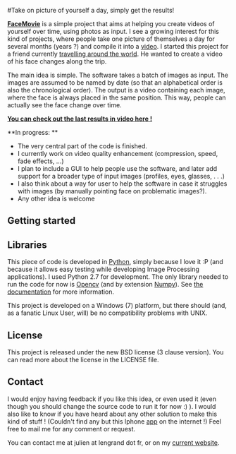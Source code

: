 #Take on picture of yourself a day, simply get the results!


**[FaceMovie](http://www.youtube.com/watch?v=JueOY7EtXrQ)** is a simple project that aims at helping you create videos of yourself over time, using photos as input.
I see a growing interest for this kind of projects, where people take one picture of themselves a day for several months (years ?) and compile it into a [video](http://www.youtube.com/watch?v=6B26asyGKDo). 
I started this project for a friend currently [travelling around the world](http://http://ungrandtour.blogspot.com/). He wanted to create a video of his face changes along the trip.

The main idea is simple. The software takes a batch of images as input. The images are assumed to be named by date (so that an alphabetical order is also the chronological order).
The output is a video containing each image, where the face is always placed in the same position. This way, people can actually see the face change over time.

**[You can check out the last results in video here !](http://www.youtube.com/watch?v=JueOY7EtXrQ)**

**In progress: **

- The very central part of the code is finished. 
- I currently work on video quality enhancement (compression, speed, fade effects, ...)
- I plan to include a GUI to help people use the software, and later add support for a broader type of input images (profiles, eyes, glasses, . . .)
- I also think about a way for user to help the software in case it struggles with images (by manually pointing face on problematic images?). 
- Any other idea is welcome

## Getting started

## Libraries

This piece of code is developed in [Python](http://www.python.org/), simply because I love it :P (and because it allows easy testing while developing Image Processing applications).
I used Python 2.7 for development. 
The only library needed to run the code for now is [Opencv](http://opencv.willowgarage.com/wiki/) (and by extension [Numpy](http://numpy.scipy.org/)). See [the documentation](http://opencv.willowgarage.com/wiki/InstallGuide) for more information. 

This project is developed on a Windows (7) platform, but there should (and, as a fanatic Linux User, will) be no compatibility problems with UNIX. 

## License

This project is released under the new BSD license (3 clause version). You can read more about the license in the LICENSE file. 

## Contact

I would enjoy having feedback if you like this idea, or even used it (even though you should change the source code to run it for now :) ). 
I would also like to know if you have heard about any other solution to make this kind of stuff ! (Couldn't find any but this Iphone [app](http://everyday-app.com/) on the internet !)
Feel free to mail me for any comment or request. 

You can contact me at julien at lengrand dot fr, or on my [current website](http://www.lengrand.fr).